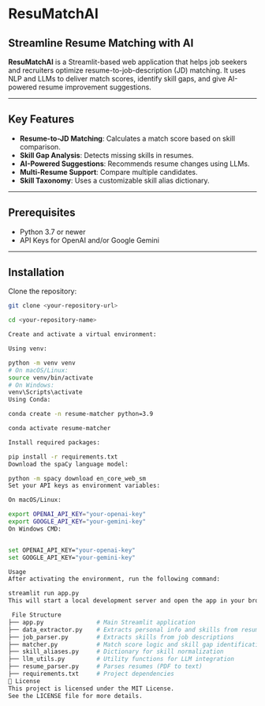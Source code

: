 #  ResuMatchAI

## Streamline Resume Matching with AI

**ResuMatchAI** is a Streamlit-based web application that helps job seekers and recruiters optimize resume-to-job-description (JD) matching. It uses NLP and LLMs to deliver match scores, identify skill gaps, and give AI-powered resume improvement suggestions.

---

##  Key Features

- **Resume-to-JD Matching**: Calculates a match score based on skill comparison.
- **Skill Gap Analysis**: Detects missing skills in resumes.
- **AI-Powered Suggestions**: Recommends resume changes using LLMs.
- **Multi-Resume Support**: Compare multiple candidates.
- **Skill Taxonomy**: Uses a customizable skill alias dictionary.

---

##  Prerequisites

- Python 3.7 or newer
- API Keys for OpenAI and/or Google Gemini

---

##  Installation

Clone the repository:

```bash
git clone <your-repository-url>

cd <your-repository-name>

Create and activate a virtual environment:

Using venv:

python -m venv venv
# On macOS/Linux:
source venv/bin/activate
# On Windows:
venv\Scripts\activate
Using Conda:

conda create -n resume-matcher python=3.9

conda activate resume-matcher

Install required packages:

pip install -r requirements.txt
Download the spaCy language model:

python -m spacy download en_core_web_sm
Set your API keys as environment variables:

On macOS/Linux:

export OPENAI_API_KEY="your-openai-key"
export GOOGLE_API_KEY="your-gemini-key"
On Windows CMD:


set OPENAI_API_KEY="your-openai-key"
set GOOGLE_API_KEY="your-gemini-key"

Usage
After activating the environment, run the following command:

streamlit run app.py
This will start a local development server and open the app in your browser.

 File Structure
├── app.py               # Main Streamlit application
├── data_extractor.py    # Extracts personal info and skills from resumes
├── job_parser.py        # Extracts skills from job descriptions
├── matcher.py           # Match score logic and skill gap identification
├── skill_aliases.py     # Dictionary for skill normalization
├── llm_utils.py         # Utility functions for LLM integration
├── resume_parser.py     # Parses resumes (PDF to text)
├── requirements.txt     # Project dependencies
📄 License
This project is licensed under the MIT License.
See the LICENSE file for more details.
